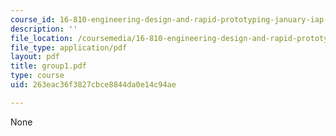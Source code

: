 ```yaml
---
course_id: 16-810-engineering-design-and-rapid-prototyping-january-iap-2005
description: ''
file_location: /coursemedia/16-810-engineering-design-and-rapid-prototyping-january-iap-2005/263eac36f3827cbce8844da0e14c94ae_group1.pdf
file_type: application/pdf
layout: pdf
title: group1.pdf
type: course
uid: 263eac36f3827cbce8844da0e14c94ae

---
```

None